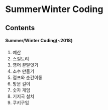 SummerWinter Coding
=================

## Contents
#### Summer/Winter Coding(~2018)
1. 예산
2. 스킬트리
3. 영어 끝말잇기
4. 소수 만들기
5. 점프와 순간이동
6. 방문 길이
7. 숫자 게임
8. 기지국 설치
9. 쿠키구입